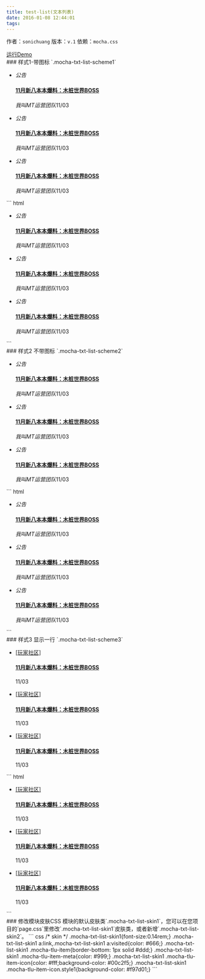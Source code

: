 ```yaml
---
title: test-list(文本列表)
date: 2016-01-08 12:44:01
tags: 
---
```

作者：`sonichuang`
版本：`v.1`
依赖：`mocha.css`
<div id="QRcode" class="demo-qrcode"><a href="http://tgideas.github.io/mocha/demo/txt-list/demo.html" target="_blank">运行Demo</a></div>
### 样式1-带图标 `.mocha-txt-list-scheme1`
<div class="demo-preview"><div class="box-w320"><div class="mocha-txt-list mocha-txt-list-scheme1 mocha-txt-list-skin1"><ul class="mocha-txt-list-ul"><li class="mocha-tlu-item"><cite class="mocha-tlu-item-icon style1">公告</cite><h4 class="mocha-tlu-item-title"><a href="#">11月新八本本爆料：木桩世界BOSS</a></h4><p class="mocha-tlu-item-meta"><em>我叫MT运营团队</em><time>11/03</time></p></li><li class="mocha-tlu-item"><cite class="mocha-tlu-item-icon">公告</cite><h4 class="mocha-tlu-item-title"><a href="#">11月新八本本爆料：木桩世界BOSS</a></h4><p class="mocha-tlu-item-meta"><em>我叫MT运营团队</em><time>11/03</time></p></li><li class="mocha-tlu-item"><cite class="mocha-tlu-item-icon">公告</cite><h4 class="mocha-tlu-item-title"><a href="#">11月新八本本爆料：木桩世界BOSS</a></h4><p class="mocha-tlu-item-meta"><em>我叫MT运营团队</em><time>11/03</time></p></li></ul></div></div>
``` html
<div class="mocha-txt-list mocha-txt-list-scheme1 mocha-txt-list-skin1">
	<ul class="mocha-txt-list-ul">
		<li class="mocha-tlu-item">
			<cite class="mocha-tlu-item-icon style1">公告</cite>
			<h4 class="mocha-tlu-item-title"><a href="#">11月新八本本爆料：木桩世界BOSS</a></h4>
			<p class="mocha-tlu-item-meta"><em>我叫MT运营团队</em><time>11/03</time></p>
		</li>
		<li class="mocha-tlu-item">
			<cite class="mocha-tlu-item-icon">公告</cite>
			<h4 class="mocha-tlu-item-title"><a href="#">11月新八本本爆料：木桩世界BOSS</a></h4>
			<p class="mocha-tlu-item-meta"><em>我叫MT运营团队</em><time>11/03</time></p>
		</li>
		<li class="mocha-tlu-item">
			<cite class="mocha-tlu-item-icon">公告</cite>
			<h4 class="mocha-tlu-item-title"><a href="#">11月新八本本爆料：木桩世界BOSS</a></h4>
			<p class="mocha-tlu-item-meta"><em>我叫MT运营团队</em><time>11/03</time></p>
		</li>
	</ul>
</div>
```
</div>
### 样式2 不带图标 `.mocha-txt-list-scheme2`
<div class="demo-preview"><div class="box-w320"><div class="mocha-txt-list mocha-txt-list-scheme2 mocha-txt-list-skin1"><ul class="mocha-txt-list-ul"><li class="mocha-tlu-item"><cite class="mocha-tlu-item-icon style1">公告</cite><h4 class="mocha-tlu-item-title"><a href="#">11月新八本本爆料：木桩世界BOSS</a></h4><p class="mocha-tlu-item-meta"><em>我叫MT运营团队</em><time>11/03</time></p></li><li class="mocha-tlu-item"><cite class="mocha-tlu-item-icon">公告</cite><h4 class="mocha-tlu-item-title"><a href="#">11月新八本本爆料：木桩世界BOSS</a></h4><p class="mocha-tlu-item-meta"><em>我叫MT运营团队</em><time>11/03</time></p></li><li class="mocha-tlu-item"><cite class="mocha-tlu-item-icon">公告</cite><h4 class="mocha-tlu-item-title"><a href="#">11月新八本本爆料：木桩世界BOSS</a></h4><p class="mocha-tlu-item-meta"><em>我叫MT运营团队</em><time>11/03</time></p></li></ul></div></div>
``` html
<div class="mocha-txt-list mocha-txt-list-scheme2 mocha-txt-list-skin1">
	<ul class="mocha-txt-list-ul">
		<li class="mocha-tlu-item">
			<cite class="mocha-tlu-item-icon style1">公告</cite>
			<h4 class="mocha-tlu-item-title"><a href="#">11月新八本本爆料：木桩世界BOSS</a></h4>
			<p class="mocha-tlu-item-meta"><em>我叫MT运营团队</em><time>11/03</time></p>
		</li>
		<li class="mocha-tlu-item">
			<cite class="mocha-tlu-item-icon">公告</cite>
			<h4 class="mocha-tlu-item-title"><a href="#">11月新八本本爆料：木桩世界BOSS</a></h4>
			<p class="mocha-tlu-item-meta"><em>我叫MT运营团队</em><time>11/03</time></p>
		</li>
		<li class="mocha-tlu-item">
			<cite class="mocha-tlu-item-icon">公告</cite>
			<h4 class="mocha-tlu-item-title"><a href="#">11月新八本本爆料：木桩世界BOSS</a></h4>
			<p class="mocha-tlu-item-meta"><em>我叫MT运营团队</em><time>11/03</time></p>
		</li>
	</ul>
</div>
```
</div>
### 样式3 显示一行 `.mocha-txt-list-scheme3`
<div class="demo-preview"><div class="box-w320"><div class="mocha-txt-list mocha-txt-list-scheme3 mocha-txt-list-skin1"><ul class="mocha-txt-list-ul"><li class="mocha-tlu-item"><span class="mocha-tlu-item-sup"><a href="#">[玩家社区]</a></span><h4 class="mocha-tlu-item-title"><a href="#">11月新八本本爆料：木桩世界BOSS</a></h4><p class="mocha-tlu-item-meta"><time>11/03</time></p></li><li class="mocha-tlu-item"><span class="mocha-tlu-item-sup"><a href="#">[玩家社区]</a></span><h4 class="mocha-tlu-item-title"><a href="#">11月新八本本爆料：木桩世界BOSS</a></h4><p class="mocha-tlu-item-meta"><time>11/03</time></p></li><li class="mocha-tlu-item"><span class="mocha-tlu-item-sup"><a href="#">[玩家社区]</a></span><h4 class="mocha-tlu-item-title"><a href="#">11月新八本本爆料：木桩世界BOSS</a></h4><p class="mocha-tlu-item-meta"><time>11/03</time></p></li></ul></div></div>
``` html
<div class="mocha-txt-list mocha-txt-list-scheme3 mocha-txt-list-skin1">
	<ul class="mocha-txt-list-ul">
		<li class="mocha-tlu-item">
			<span class="mocha-tlu-item-sup"><a href="#">[玩家社区]</a></span>
			<h4 class="mocha-tlu-item-title"><a href="#">11月新八本本爆料：木桩世界BOSS</a></h4>
			<p class="mocha-tlu-item-meta"><time>11/03</time></p>
		</li>
		<li class="mocha-tlu-item">
			<span class="mocha-tlu-item-sup"><a href="#">[玩家社区]</a></span>
			<h4 class="mocha-tlu-item-title"><a href="#">11月新八本本爆料：木桩世界BOSS</a></h4>
			<p class="mocha-tlu-item-meta"><time>11/03</time></p>
		</li>
		<li class="mocha-tlu-item">
			<span class="mocha-tlu-item-sup"><a href="#">[玩家社区]</a></span>
			<h4 class="mocha-tlu-item-title"><a href="#">11月新八本本爆料：木桩世界BOSS</a></h4>
			<p class="mocha-tlu-item-meta"><time>11/03</time></p>
		</li>
	</ul>
</div>
```
</div>
### 修改模块皮肤CSS 
模块的默认皮肤类`.mocha-txt-list-skin1`，您可以在您项目的`page.css`里修改`.mocha-txt-list-skin1`皮肤类，或者新增`.mocha-txt-list-skin2`。
``` css
/* skin */
.mocha-txt-list-skin1{font-size:0.14rem;}
.mocha-txt-list-skin1 a:link,.mocha-txt-list-skin1 a:visited{color: #666;}
.mocha-txt-list-skin1 .mocha-tlu-item{border-bottom: 1px solid #ddd;}
.mocha-txt-list-skin1 .mocha-tlu-item-meta{color: #999;}
.mocha-txt-list-skin1 .mocha-tlu-item-icon{color: #fff;background-color: #00c2f5;}
.mocha-txt-list-skin1 .mocha-tlu-item-icon.style1{background-color: #f97d01;}
```
